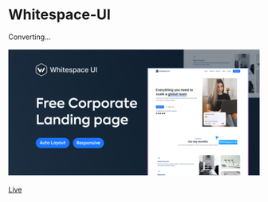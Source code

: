 # Whitespace-UI
Converting...<br><br>
<a href="https://www.figma.com/file/2JC4nNkkb3bv9AFc0qblrd/Free-Corporate-Landing-Page-Template-(Community)?type=design&node-id=2-110127&t=iVkjm9iRhqME3zd8-0"><img src="imgs/cover.png" alt="cover"></a><br>
<br><a href="https://armanmoalemi.github.io/Whitespace-UI/">Live</a>

